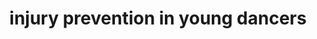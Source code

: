 ---
layout: page
title: injury prevention in young dancers
description: Injury incidence and prevention in the young dancer
img: assets/img/dance.jpg
importance: 2
category: fun/misc
redirect: https://www.amazon.com/Injury-Incidence-Prevention-Young-Dancer/dp/1719217246
---